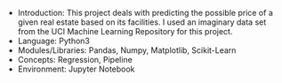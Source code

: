 * Introduction: This project deals with predicting the possible price of a given real estate based on its facilities. I used an imaginary data set from the UCI Machine Learning Repository for this project.
* Language: Python3
* Modules/Libraries: Pandas, Numpy, Matplotlib, Scikit-Learn
* Concepts: Regression, Pipeline
* Environment: Jupyter Notebook
